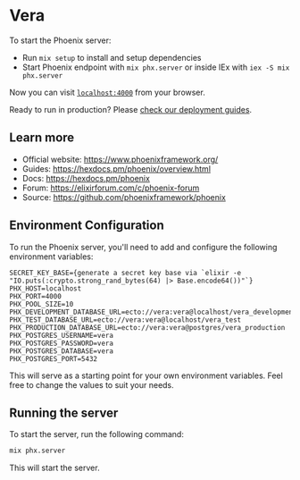 # Vera

To start the Phoenix server:

  * Run `mix setup` to install and setup dependencies
  * Start Phoenix endpoint with `mix phx.server` or inside IEx with `iex -S mix phx.server`

Now you can visit [`localhost:4000`](http://localhost:4000) from your browser.

Ready to run in production? Please [check our deployment guides](https://hexdocs.pm/phoenix/deployment.html).

## Learn more

  * Official website: https://www.phoenixframework.org/
  * Guides: https://hexdocs.pm/phoenix/overview.html
  * Docs: https://hexdocs.pm/phoenix
  * Forum: https://elixirforum.com/c/phoenix-forum
  * Source: https://github.com/phoenixframework/phoenix


## Environment Configuration
To run the Phoenix server, you'll need to add and configure the following environment variables:

```env
SECRET_KEY_BASE={generate a secret key base via `elixir -e "IO.puts(:crypto.strong_rand_bytes(64) |> Base.encode64())"`}
PHX_HOST=localhost
PHX_PORT=4000
PHX_POOL_SIZE=10
PHX_DEVELOPMENT_DATABASE_URL=ecto://vera:vera@localhost/vera_development
PHX_TEST_DATABASE_URL=ecto://vera:vera@localhost/vera_test
PHX_PRODUCTION_DATABASE_URL=ecto://vera:vera@postgres/vera_production
PHX_POSTGRES_USERNAME=vera
PHX_POSTGRES_PASSWORD=vera
PHX_POSTGRES_DATABASE=vera
PHX_POSTGRES_PORT=5432
```
This will serve as a starting point for your own environment variables. Feel free to change the values to suit your needs.

## Running the server

To start the server, run the following command:

```bash
mix phx.server
```

This will start the server.

